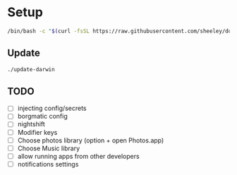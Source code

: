 # Setup

```sh
/bin/bash -c "$(curl -fsSL https://raw.githubusercontent.com/sheeley/dotfiles/main/initial_setup.sh)"
```

## Update

```sh
./update-darwin
```

## TODO

- [ ] injecting config/secrets
- [ ] borgmatic config
- [ ] nightshift
- [ ] Modifier keys
- [ ] Choose photos library (option + open Photos.app)
- [ ] Choose Music library
- [ ] allow running apps from other developers
- [ ] notifications settings
